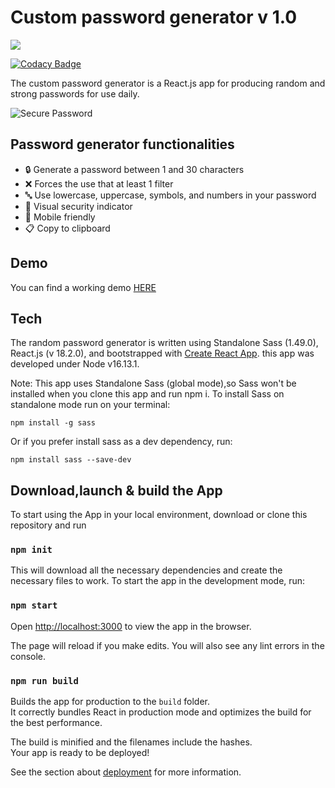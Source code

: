 # Custom password generator v 1.0

![](https://www.ajsevillano.com/pg-screenshot.jpg)

[![Codacy Badge](https://app.codacy.com/project/badge/Grade/932b456405d340868271fe85ef9a672f)](https://www.codacy.com/gh/ajsevillano/password-generator/dashboard?utm_source=github.com&utm_medium=referral&utm_content=ajsevillano/password-generator&utm_campaign=Badge_Grade)

The custom password generator is a React.js app for producing random and strong passwords for use daily.

![Secure Password](https://user-images.githubusercontent.com/35935634/174480940-2e787f38-bcc5-4922-b6cc-8298f374bdb6.gif)

## Password generator functionalities

- 🔒 Generate a password between 1 and 30 characters
- ❌ Forces the use that at least 1 filter
- 🔤 Use lowercase, uppercase, symbols, and numbers in your password
- 🎨 Visual security indicator
- 📱 Mobile friendly
- 📋 Copy to clipboard

## Demo

You can find a working demo [HERE](https://lucid-goldberg-c11d8e.netlify.app/)

## Tech

The random password generator is written using Standalone Sass (1.49.0), React.js (v 18.2.0), and bootstrapped with [Create React App](https://github.com/facebook/create-react-app). this app was developed under Node v16.13.1.

Note: This app uses Standalone Sass (global mode),so Sass won't be installed when you clone this app and run npm i.
To install Sass on standalone mode run on your terminal:

```
npm install -g sass
```

Or if you prefer install sass as a dev dependency, run:

```
npm install sass --save-dev
```

## Download,launch & build the App

To start using the App in your local environment, download or clone this repository and run

### `npm init`

This will download all the necessary dependencies and create the necessary files to work. To start the app in the development mode, run:

### `npm start`

Open [http://localhost:3000](http://localhost:3000) to view the app in the browser.

The page will reload if you make edits. You will also see any lint errors in the console.

### `npm run build`

Builds the app for production to the `build` folder.\
It correctly bundles React in production mode and optimizes the build for the best performance.

The build is minified and the filenames include the hashes.\
Your app is ready to be deployed!

See the section about [deployment](https://facebook.github.io/create-react-app/docs/deployment) for more information.
